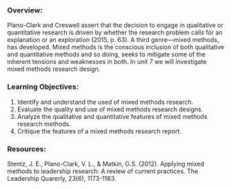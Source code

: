 ### Overview:

Plano-Clark and Creswell assert that the decision to engage in qualitative or quantitative research is driven by whether the research problem calls for an explanation or an exploration \(2015, p. 63\).  A third genre—mixed methods, has developed.  Mixed methods is the conscious inclusion of both qualitative and quantitative methods and so doing, seeks to mitigate some of the inherent tensions and weaknesses in both.  In unit 7 we will investigate mixed methods research design.  

### Learning Objectives:

1. Identify and understand the used of mixed methods research.
2. Evaluate the quality and use of mixed methods research designs.
3. Analyze the qualitative and quantitative features of mixed methods research methods.
4. Critique the features of a mixed methods research report.

### Resources:

Stentz, J. E., Plano-Clark, V. L., & Matkin, G.S. \(2012\). Applying mixed methods to leadership research: A review of current practices. The Leadership Quarerly, 23\(6\), 1173-1183.







